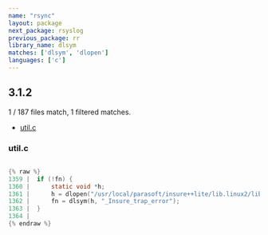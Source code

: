 ```yaml
---
name: "rsync"
layout: package
next_package: rsyslog
previous_package: rr
library_name: dlsym
matches: ['dlsym', 'dlopen']
languages: ['c']
---
```

## 3.1.2
1 / 187 files match, 1 filtered matches.

 - [util.c](#utilc)

### util.c

```c

{% raw %}
1359 | 	if (!fn) {
1360 | 		static void *h;
1361 | 		h = dlopen("/usr/local/parasoft/insure++lite/lib.linux2/libinsure.so", RTLD_LAZY);
1362 | 		fn = dlsym(h, "_Insure_trap_error");
1363 | 	}
1364 | 
{% endraw %}

```